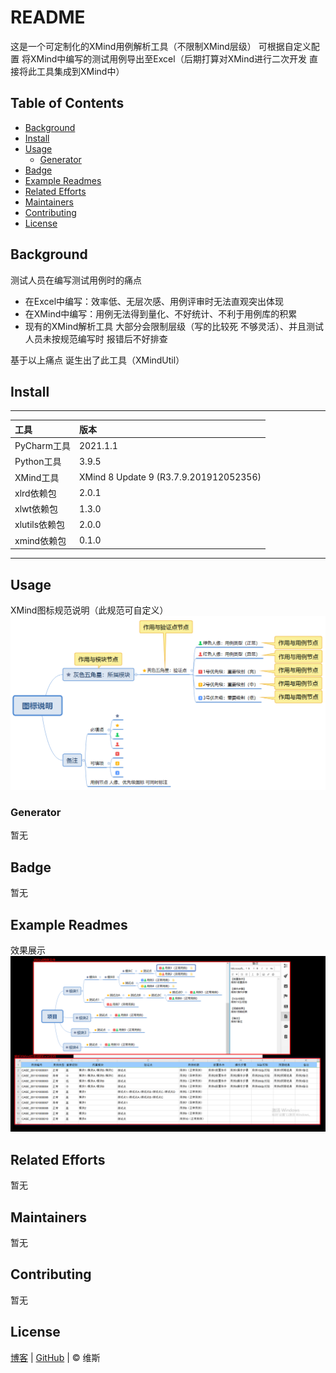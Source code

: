 # README

这是一个可定制化的XMind用例解析工具（不限制XMind层级） 可根据自定义配置
将XMind中编写的测试用例导出至Excel（后期打算对XMind进行二次开发
直接将此工具集成到XMind中）

## Table of Contents

- [Background](#background)
- [Install](#install)
- [Usage](#usage)
  - [Generator](#generator)
- [Badge](#badge)
- [Example Readmes](#example-readmes)
- [Related Efforts](#related-efforts)
- [Maintainers](#maintainers)
- [Contributing](#contributing)
- [License](#license)

## Background

测试人员在编写测试用例时的痛点
- 在Excel中编写：效率低、无层次感、用例评审时无法直观突出体现
- 在XMind中编写：用例无法得到量化、不好统计、不利于用例库的积累
- 现有的XMind解析工具 大部分会限制层级（写的比较死
  不够灵活）、并且测试人员未按规范编写时 报错后不好排查

基于以上痛点 诞生出了此工具（XMindUtil）

## Install

****

| 工具          | 版本                                   |
|:-------------|:---------------------------------------|
| PyCharm工具   | 2021.1.1                               |
| Python工具    | 3.9.5                                  |
| XMind工具     | XMind 8 Update 9 (R3.7.9.201912052356) |
| xlrd依赖包    | 2.0.1                                  |
| xlwt依赖包    | 1.3.0                                  |
| xlutils依赖包 | 2.0.0                                  |
| xmind依赖包   | 0.1.0                                  |

****


## Usage

XMind图标规范说明（此规范可自定义）
![XMind图标规范说明](image/图标规范说明.png)

### Generator

暂无

## Badge

暂无

## Example Readmes

效果展示
![效果展示](image/效果展示.png)

## Related Efforts

暂无

## Maintainers

暂无

## Contributing

暂无

## License

[博客](https://www.cnblogs.com/danhuai) |
[GitHub](https://github.com/JarvisFree) | © 维斯
